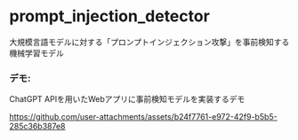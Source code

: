 # prompt_injection_detector
大規模言語モデルに対する「プロンプトインジェクション攻撃」を事前検知する機械学習モデル

### デモ:  
ChatGPT APIを用いたWebアプリに事前検知モデルを実装するデモ  

https://github.com/user-attachments/assets/b24f7761-e972-42f9-b5b5-285c36b387e8
